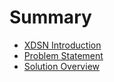 # Summary

- [XDSN Introduction](docs/01-introduction.md)
- [Problem Statement](docs/02-problem.md)
- [Solution Overview](docs/03-solution.md)
